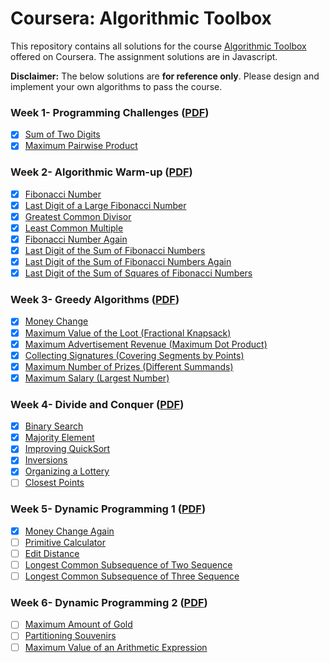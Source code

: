 # Coursera: Algorithmic Toolbox

This repository contains all solutions for the course [Algorithmic Toolbox](https://www.coursera.org/learn/algorithmic-toolbox) offered on Coursera. The assignment solutions are in Javascript.

**Disclaimer:** The below solutions are **for reference only**. Please design and implement your own algorithms to pass the course.

### Week 1- Programming Challenges ([PDF](Assignments/week1_programming_challenges.pdf))

- [x] [Sum of Two Digits](Solutions/1_1.js)
- [x] [Maximum Pairwise Product](Solutions/1_2.js)

### Week 2- Algorithmic Warm-up ([PDF](Assignments/week2_algorithmic_warmup.pdf))

- [x] [Fibonacci Number](Solutions/2_1.js)
- [x] [Last Digit of a Large Fibonacci Number](Solutions/2_2.js)
- [x] [Greatest Common Divisor](Solutions/2_3.js)
- [x] [Least Common Multiple](Solutions/2_4.js)
- [x] [Fibonacci Number Again](Solutions/2_5.js)
- [x] [Last Digit of the Sum of Fibonacci Numbers](Solutions/2_6.js)
- [x] [Last Digit of the Sum of Fibonacci Numbers Again](Solutions/2_7.js)
- [x] [Last Digit of the Sum of Squares of Fibonacci Numbers](Solutions/2_8.js)

### Week 3- Greedy Algorithms ([PDF](Assignments/week3_greedy_algorithms.pdf))

- [x] [Money Change]()
- [x] [Maximum Value of the Loot (Fractional Knapsack)]()
- [x] [Maximum Advertisement Revenue (Maximum Dot Product)]()
- [x] [Collecting Signatures (Covering Segments by Points)]()
- [x] [Maximum Number of Prizes (Different Summands)]()
- [x] [Maximum Salary (Largest Number)]()

### Week 4- Divide and Conquer ([PDF](Assignments/week4_divide_and_conquer.pdf))

- [x] [Binary Search]()
- [x] [Majority Element]()
- [x] [Improving QuickSort]()
- [x] [Inversions]()
- [x] [Organizing a Lottery]()
- [ ] [Closest Points]()

### Week 5- Dynamic Programming 1 ([PDF](Assignments/week5_dynamic_programming1.pdf))

- [x] [Money Change Again]()
- [ ] [Primitive Calculator]()
- [ ] [Edit Distance]()
- [ ] [Longest Common Subsequence of Two Sequence]()
- [ ] [Longest Common Subsequence of Three Sequence]()

### Week 6- Dynamic Programming 2 ([PDF](Assignments/week6_dynamic_programming2.pdf))

- [ ] [Maximum Amount of Gold]()
- [ ] [Partitioning Souvenirs]()
- [ ] [Maximum Value of an Arithmetic Expression]()
